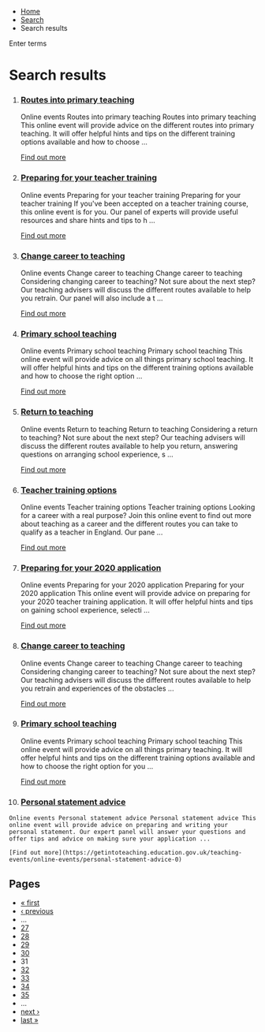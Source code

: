 *   [Home](/)
*   [Search](/search)
*   Search results

Enter terms 

Search results
==============

1.  ### [Routes into primary teaching](https://getintoteaching.education.gov.uk/teaching-events/online-events/routes-into-primary-teaching)
    
    Online events Routes into primary teaching Routes into primary teaching This online event will provide advice on the different routes into primary teaching. It will offer helpful hints and tips on the different training options available and how to choose ...
    
    [Find out more](https://getintoteaching.education.gov.uk/teaching-events/online-events/routes-into-primary-teaching)
    
2.  ### [Preparing for your teacher training](https://getintoteaching.education.gov.uk/teaching-events/online-events/preparing-for-your-teacher-training-0)
    
    Online events Preparing for your teacher training Preparing for your teacher training If you've been accepted on a teacher training course, this online event is for you. Our panel of experts will provide useful resources and share hints and tips to h ...
    
    [Find out more](https://getintoteaching.education.gov.uk/teaching-events/online-events/preparing-for-your-teacher-training-0)
    
3.  ### [Change career to teaching](https://getintoteaching.education.gov.uk/teaching-events/online-events/change-career-to-teaching-0)
    
    Online events Change career to teaching Change career to teaching Considering changing career to teaching? Not sure about the next step? Our teaching advisers will discuss the different routes available to help you retrain. Our panel will also include a t ...
    
    [Find out more](https://getintoteaching.education.gov.uk/teaching-events/online-events/change-career-to-teaching-0)
    
4.  ### [Primary school teaching](https://getintoteaching.education.gov.uk/teaching-events/online-events/primary-school-teaching-0)
    
    Online events Primary school teaching Primary school teaching This online event will provide advice on all things primary school teaching. It will offer helpful hints and tips on the different training options available and how to choose the right option ...
    
    [Find out more](https://getintoteaching.education.gov.uk/teaching-events/online-events/primary-school-teaching-0)
    
5.  ### [Return to teaching](https://getintoteaching.education.gov.uk/teaching-events/online-events/return-to-teaching-0)
    
    Online events Return to teaching Return to teaching Considering a return to teaching? Not sure about the next step? Our teaching advisers will discuss the different routes available to help you return, answering questions on arranging school experience, s ...
    
    [Find out more](https://getintoteaching.education.gov.uk/teaching-events/online-events/return-to-teaching-0)
    
6.  ### [Teacher training options](https://getintoteaching.education.gov.uk/teaching-events/online-events/teacher-training-options-0)
    
    Online events Teacher training options Teacher training options Looking for a career with a real purpose? Join this online event to find out more about teaching as a career and the different routes you can take to qualify as a teacher in England. Our pane ...
    
    [Find out more](https://getintoteaching.education.gov.uk/teaching-events/online-events/teacher-training-options-0)
    
7.  ### [Preparing for your 2020 application](https://getintoteaching.education.gov.uk/teaching-events/online-events/preparing-for-your-2020-application-0)
    
    Online events Preparing for your 2020 application Preparing for your 2020 application This online event will provide advice on preparing for your 2020 teacher training application. It will offer helpful hints and tips on gaining school experience, selecti ...
    
    [Find out more](https://getintoteaching.education.gov.uk/teaching-events/online-events/preparing-for-your-2020-application-0)
    
8.  ### [Change career to teaching](https://getintoteaching.education.gov.uk/teaching-events/online-events/change-career-to-teaching-1)
    
    Online events Change career to teaching Change career to teaching Considering changing career to teaching? Not sure about the next step? Our teaching advisers will discuss the different routes available to help you retrain and experiences of the obstacles ...
    
    [Find out more](https://getintoteaching.education.gov.uk/teaching-events/online-events/change-career-to-teaching-1)
    
9.  ### [Primary school teaching](https://getintoteaching.education.gov.uk/teaching-events/online-events/primary-school-teaching-1)
    
    Online events Primary school teaching Primary school teaching This online event will provide advice on all things primary teaching. It will offer helpful hints and tips on the different training options available and how to choose the right option for you ...
    
    [Find out more](https://getintoteaching.education.gov.uk/teaching-events/online-events/primary-school-teaching-1)
    
10.  ### [Personal statement advice](https://getintoteaching.education.gov.uk/teaching-events/online-events/personal-statement-advice-0)
    
    Online events Personal statement advice Personal statement advice This online event will provide advice on preparing and writing your personal statement. Our expert panel will answer your questions and offer tips and advice on making sure your application ...
    
    [Find out more](https://getintoteaching.education.gov.uk/teaching-events/online-events/personal-statement-advice-0)
    

Pages
-----

*   [« first](/search/site "Go to first page")
*   [‹ previous](/search/site?page=29 "Go to previous page")
*   …
*   [27](/search/site?page=26 "Go to page 27")
*   [28](/search/site?page=27 "Go to page 28")
*   [29](/search/site?page=28 "Go to page 29")
*   [30](/search/site?page=29 "Go to page 30")
*   31
*   [32](/search/site?page=31 "Go to page 32")
*   [33](/search/site?page=32 "Go to page 33")
*   [34](/search/site?page=33 "Go to page 34")
*   [35](/search/site?page=34 "Go to page 35")
*   …
*   [next ›](/search/site?page=31 "Go to next page")
*   [last »](/search/site?page=1032 "Go to last page")